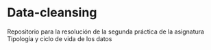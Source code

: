 # Data-cleansing
Repositorio para la resolución de la segunda práctica de la asignatura Tipología y ciclo de vida de los datos
